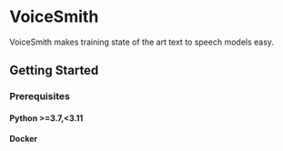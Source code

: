# VoiceSmith
VoiceSmith makes training state of the art text to speech models easy.

## Getting Started

### Prerequisites

#### Python >=3.7,<3.11
#### Docker
